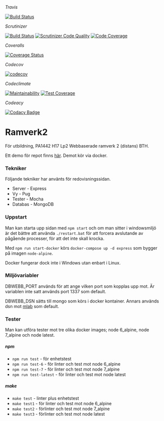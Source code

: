 *Travis*

[![Build Status](https://travis-ci.org/bredsjomagnus/ramverk2.svg?branch=master)](https://travis-ci.org/bredsjomagnus/ramverk2)

*Scrutinizer*

[![Build Status](https://scrutinizer-ci.com/g/bredsjomagnus/ramverk2/badges/build.png?b=master)](https://scrutinizer-ci.com/g/bredsjomagnus/ramverk2/build-status/master)
[![Scrutinizer Code Quality](https://scrutinizer-ci.com/g/bredsjomagnus/ramverk2/badges/quality-score.png?b=master)](https://scrutinizer-ci.com/g/bredsjomagnus/ramverk2/?branch=master)
[![Code Coverage](https://scrutinizer-ci.com/g/bredsjomagnus/ramverk2/badges/coverage.png?b=master)](https://scrutinizer-ci.com/g/bredsjomagnus/ramverk2/?branch=master)

*Coveralls*

[![Coverage Status](https://coveralls.io/repos/github/bredsjomagnus/ramverk2/badge.svg?branch=master)](https://coveralls.io/github/bredsjomagnus/ramverk2?branch=master)

*Codecov*

[![codecov](https://codecov.io/gh/bredsjomagnus/ramverk2/branch/master/graph/badge.svg)](https://codecov.io/gh/bredsjomagnus/ramverk2)

*Codeclimate*

[![Maintainability](https://api.codeclimate.com/v1/badges/a0743fcaaf6e31f8e958/maintainability)](https://codeclimate.com/github/bredsjomagnus/ramverk2/maintainability)
[![Test Coverage](https://api.codeclimate.com/v1/badges/a0743fcaaf6e31f8e958/test_coverage)](https://codeclimate.com/github/bredsjomagnus/ramverk2/test_coverage)

*Codeacy*

[![Codacy Badge](https://api.codacy.com/project/badge/Grade/59e45be9ec944a0b8b08992f61086b85)](https://www.codacy.com/app/bredsjomagnus/ramverk2?utm_source=github.com&amp;utm_medium=referral&amp;utm_content=bredsjomagnus/ramverk2&amp;utm_campaign=Badge_Grade)

# Ramverk2
För utbildning, PA1442 H17 Lp2 Webbaserade ramverk 2 (distans) BTH.

Ett demo för repot finns [här](http://82.102.5.98:1337/). Demot kör via docker.

### Tekniker
Följande tekniker har använts för redovisningssidan.

* Server - Express
* Vy - Pug
* Tester - Mocha
* Databas - MongoDB

### Uppstart
Man kan starta upp sidan med `npm start` och om man sitter i windowsmiljö är det bättre att använda `./restart.bat` för att forcera avslutande av pågående processer, för att det inte skall krocka.

Med `npm run start-docker` körs `docker-compose up -d express` som bygger på imagen `node-alpine`.

Docker fungerar dock inte i Windows utan enbart i Linux.

### Miljövariabler
DBWEBB_PORT används för att ange vilken port som kopplas upp mot. Är variablen inte satt används port 1337 som default.

DBWEBB_DSN sätts till mongo som körs i docker kontainer. Annars används dsn mot [mlab](https://mlab.com/) som default.

### Tester
Man kan utföra tester mot tre olika docker images; node 6_alpine, node 7_alpine och node latest.

##### npm
* `npm run test` - för enhetstest
* `npm run test-6` - för linter och test mot node 6_alpine
* `npm run test-7` - för linter och test mot node 7_alpine
* `npm run test-latest` - för linter och test mot node latest

##### make

* `make test` - linter plus enhetstest
* `make test1` - för linter och test mot node 6_alpine
* `make test2` - förlinter och test mot node 7_alpine
* `make test3` - förlinter och test mot node latest
